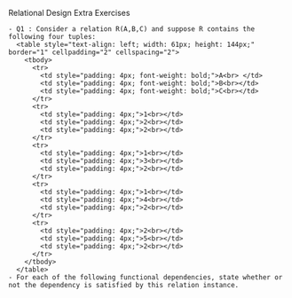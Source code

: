 Relational Design Extra Exercises

    - Q1 : Consider a relation R(A,B,C) and suppose R contains the following four tuples:
      <table style="text-align: left; width: 61px; height: 144px;" border="1" cellpadding="2" cellspacing="2">
        <tbody>
          <tr>
            <td style="padding: 4px; font-weight: bold;">A<br> </td>
            <td style="padding: 4px; font-weight: bold;">B<br></td>
            <td style="padding: 4px; font-weight: bold;">C<br></td>
          </tr>
          <tr>
            <td style="padding: 4px;">1<br></td>
            <td style="padding: 4px;">2<br></td>
            <td style="padding: 4px;">2<br></td>
          </tr>
          <tr>
            <td style="padding: 4px;">1<br></td>
            <td style="padding: 4px;">3<br></td>
            <td style="padding: 4px;">2<br></td>
          </tr>
          <tr>  
            <td style="padding: 4px;">1<br></td>
            <td style="padding: 4px;">4<br></td>
            <td style="padding: 4px;">2<br></td>
          </tr>
          <tr>
            <td style="padding: 4px;">2<br></td>
            <td style="padding: 4px;">5<br></td>
            <td style="padding: 4px;">2<br></td>
          </tr>
        </tbody>
      </table>
    - For each of the following functional dependencies, state whether or not the dependency is satisfied by this relation instance.

